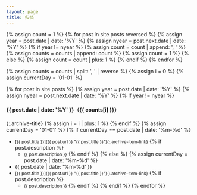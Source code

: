 ```yaml
---
layout: page
title: 归档
---
```

{% assign count = 1 %}
{% for post in site.posts reversed %}
    {% assign year = post.date | date: '%Y' %}
    {% assign nyear = post.next.date | date: '%Y' %}
    {% if year != nyear %}
        {% assign count = count | append: ', ' %}
        {% assign counts = counts | append: count %}
        {% assign count = 1 %}
    {% else %}
        {% assign count = count | plus: 1 %}
    {% endif %}
{% endfor %}

{% assign counts = counts | split: ', ' | reverse %}
{% assign i = 0 %}
{% assign currentDay = '01-01' %}

{% for post in site.posts %}
    {% assign year = post.date | date: '%Y' %}
    {% assign nyear = post.next.date | date: '%Y' %}
    {% if year != nyear %}  
      
#### {{ post.date | date: '%Y' }}（{{ counts[i] }}）

{:.archive-title}
        {% assign i = i | plus: 1 %}
    {% endif %}
{% assign currentDay = '01-01' %}
{% if currentDay == post.date | date: '%m-%d' %}
- <small>[{{ post.title }}]({{ post.url }} "{{ post.title }}"){:.archive-item-link}</small>
    {% if post.description %}
    - <small>{{ post.description }}</small>
    {% endif %}
{% else %}
{% assign currentDay = post.date | date: '%m-%d' %}
- {{ post.date | date: '%m-%d' }}
- <small>[{{ post.title }}]({{ post.url }} "{{ post.title }}"){:.archive-item-link}</small>
{% if post.description %}
    - <small>{{ post.description }}</small>
{% endif %}
{% endif %} 
{% endfor %}